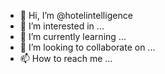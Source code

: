 - 👋 Hi, I’m @hotelintelligence
- 👀 I’m interested in ...
- 🌱 I’m currently learning ...
- 💞️ I’m looking to collaborate on ...
- 📫 How to reach me ...

<!---
hotelintelligence/hotelintelligence is a ✨ special ✨ repository because its `README.md` (this file) appears on your GitHub profile.
You can click the Preview link to take a look at your changes.
--->
